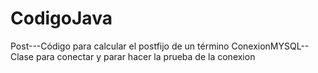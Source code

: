 # CodigoJava
Post---Código para calcular el postfijo de un término
ConexionMYSQL-- Clase para conectar y parar hacer la prueba de la conexion
